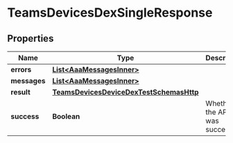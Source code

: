 

# TeamsDevicesDexSingleResponse


## Properties

| Name | Type | Description | Notes |
|------------ | ------------- | ------------- | -------------|
|**errors** | [**List&lt;AaaMessagesInner&gt;**](AaaMessagesInner.md) |  |  |
|**messages** | [**List&lt;AaaMessagesInner&gt;**](AaaMessagesInner.md) |  |  |
|**result** | [**TeamsDevicesDeviceDexTestSchemasHttp**](TeamsDevicesDeviceDexTestSchemasHttp.md) |  |  |
|**success** | **Boolean** | Whether the API call was successful. |  |



